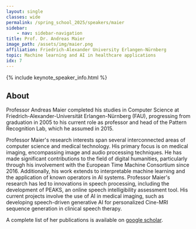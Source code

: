 ```yaml
---
layout: single
classes: wide
permalink: /spring_school_2025/speakers/maier
sidebar:
    - nav: sidebar-navigation
title: Prof. Dr. Andreas Maier
image_path: /assets/img/maier.png
affiliation: Friedrich-Alexander University Erlangen-Nürnberg
topic: Machine learning and AI in healthcare applications
idx: 7
---
```


{% include keynote_speaker_info.html %}


## About

Professor Andreas Maier completed his studies in Computer Science at Friedrich-Alexander-Universität Erlangen-Nürnberg (FAU), progressing from graduation in 2005 to his current role as professor and head of the Pattern Recognition Lab, which he assumed in 2015.

Professor Maier's research interests span several interconnected areas of computer science and medical technology. His primary focus is on medical imaging, encompassing image and audio processing techniques. He has made significant contributions to the field of digital humanities, particularly through his involvement with the European Time Machine Consortium since 2016. Additionally, his work extends to interpretable machine learning and the application of known operators in AI systems. Professor Maier's research has led to innovations in speech processing, including the development of PEAKS, an online speech intelligibility assessment tool. His current projects involve the use of AI in medical imaging, such as developing speech-driven generative AI for personalized Cine-MRI sequence generation in clinical speech therapy.

A complete list of her publications is available on <a href="https://scholar.google.com/citations?hl=de&user=MA6SDuEAAAAJ">google scholar</a>.